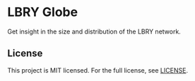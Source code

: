# LBRY Globe

Get insight in the size and distribution of the LBRY network.

## License
This project is MIT licensed. For the full license, see [LICENSE](LICENSE.md).